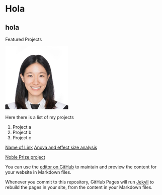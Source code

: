 # Hola
## hola
Featured Projects

<img src="/assets/img/profile.jpg" alt="drawing" width="200"/>

Here there is a list of my projects

1. Project a
2. Project b
3. Project c


[Name of Link](/about.md)
[Anova and effect size analysis](/Homework5_pl2793.md)


[Noble Prize project](/NobelPrize/NobelPrize.md)



You can use the [editor on GitHub](https://github.com/Pinghsuanlin/personalSite/edit/main/README.md) to maintain and preview the content for your website in Markdown files.

Whenever you commit to this repository, GitHub Pages will run [Jekyll](https://jekyllrb.com/) to rebuild the pages in your site, from the content in your Markdown files.
